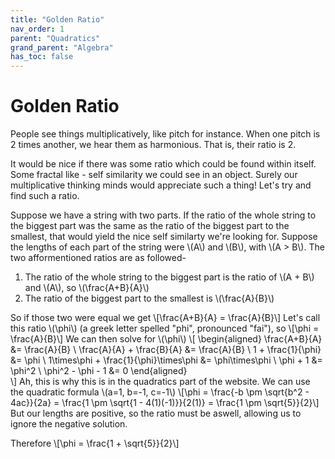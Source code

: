 ```yaml
---
title: "Golden Ratio"
nav_order: 1
parent: "Quadratics"
grand_parent: "Algebra"
has_toc: false
---
```


# Golden Ratio

People see things multiplicatively, like pitch for instance. When one pitch is 2 times another, we hear them as harmonious.
That is, their ratio is 2.

It would be nice if there was some ratio which could be found within itself. 
Some fractal like - self similarity we could see in an object.
Surely our multiplicative thinking minds would appreciate such a thing!
Let's try and find such a ratio.

Suppose we have a string with two parts. If the ratio of the whole string to the biggest part was the same as the ratio of the biggest part to the smallest,
that would yield the nice self similarty we're looking for.
Suppose the lengths of each part of the string were \\(A\\) and \\(B\\), with \\(A > B\\).
The two afformentioned ratios are as followed-
1. The ratio of the whole string to the biggest part is the ratio of \\(A + B\\) and \\(A\\), so \\(\frac{A+B}{A}\\)
2. The ratio of the biggest part to the smallest is \\(\frac{A}{B}\\)

So if those two were equal we get
\\[\frac{A+B}{A} = \frac{A}{B}\\]
Let's call this ratio \\(\phi\\) (a greek letter spelled "phi", pronounced "fai"), so
\\[\phi = \frac{A}{B}\\]
We can then solve for \\(\phi\\)
\\[
\begin{aligned}
\frac{A+B}{A} &= \frac{A}{B} \\
\frac{A}{A} + \frac{B}{A} &= \frac{A}{B} \\
1 + \frac{1}{\phi} &= \phi \\
1\times\phi + \frac{1}{\phi}\times\phi &= \phi\times\phi \\
\phi + 1 &= \phi^2 \\
\phi^2 - \phi - 1 &= 0
\end{aligned}    
\\]
Ah, this is why this is in the quadratics part of the website.
We can use the quadratic formula \\(a=1, b=-1, c=-1\\)
\\[\phi = \frac{-b \pm \sqrt{b^2 - 4ac}}{2a} = \frac{1 \pm \sqrt{1 - 4(1)(-1)}}{2(1)} = \frac{1 \pm \sqrt{5}}{2}\\]
But our lengths are positive, so the ratio must be aswell, allowing us to ignore the negative solution.

Therefore
\\[\phi = \frac{1 + \sqrt{5}}{2}\\]